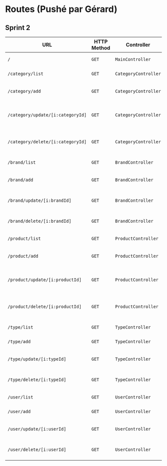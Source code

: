 # Routes (Pushé par Gérard)

## Sprint 2

| URL | HTTP Method | Controller | Method | Title | Content | Comment |
|--|--|--|--|--|--|--|
| `/` | `GET` | `MainController` | `home` | Backoffice oShop | Backoffice dashboard | - |
| `/category/list` | `GET`| `CategoryController` | `category-list` | Liste des catégories | Categories list | - |
| `/category/add` | `GET`| `CategoryController` | `category-add` | Ajouter une catégorie | Form to add a category | - |
| `/category/update/[i:categoryId]` | `GET`| `CategoryController` | `update` | Éditer une catégorie | Form to update a category | [i:categoryId] is the category to update |
| `/category/delete/[i:categoryId]` | `GET`| `CategoryController` | `delete` | Supprimer une catégorie | Category delete | [i:categoryId] is the category to delete |
| `/brand/list` | `GET`| `BrandController` | `brand-list` | Liste des marques | Categories list | - |
| `/brand/add` | `GET`| `BrandController` | `brand-add` | Ajouter une marque | Form to add a brand | - |
| `/brand/update/[i:brandId]` | `GET`| `BrandController` | `update` | Éditer une marque | Form to update a brand | [i:brandId] is the brand to update |
| `/brand/delete/[i:brandId]` | `GET`| `BrandController` | `delete` | Supprimer une marque | Brand delete | [i:brandId] is the brand to delete |
| `/product/list` | `GET`| `ProductController` | `product-list` | Liste des produits | Categories list | - |
| `/product/add` | `GET`| `ProductController` | `product-add` | Ajouter un produit | Form to add a product | - |
| `/product/update/[i:productId]` | `GET`| `ProductController` | `update` | Éditer un produit | Form to update a product | [i:productId] is the product to update |
| `/product/delete/[i:productId]` | `GET`| `ProductController` | `delete` | Supprimer un produit | Product delete | [i:productId] is the product to delete |
| `/type/list` | `GET`| `TypeController` | `type-list` | Liste des types | Types list | - |
| `/type/add` | `GET`| `TypeController` | `type-add` | Ajouter un type | Form to add a type | - |
| `/type/update/[i:typeId]` | `GET`| `TypeController` | `update` | Éditer un type | Form to update a type | [i:typeId] is the type to update |
| `/type/delete/[i:typeId]` | `GET`| `TypeController` | `delete` | Supprimer un type | Type delete | [i:typeId] is the type to delete |
| `/user/list` | `GET`| `UserController` | `list` | Liste des utilisateurs | Users list | - |
| `/user/add` | `GET`| `UserController` | `add` | Ajouter un utilisateur | Form to add a user | - |
| `/user/update/[i:userId]` | `GET`| `UserController` | `update` | Éditer un utilisateur | Form to update a user | [i:userId] is the user to update |
| `/user/delete/[i:userId]` | `GET`| `UserController` | `delete` | Supprimer un utilisateur | User delete | [i:userId] is the user to delete |